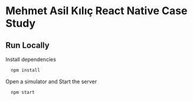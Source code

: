 # Mehmet Asil Kılıç React Native Case Study

## Run Locally

Install dependencies

```bash
  npm install
```

Open a simulator and Start the server

```bash
  npm start
```
